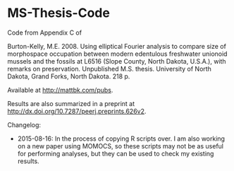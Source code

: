# MS-Thesis-Code
Code from Appendix C of

Burton-Kelly, M.E. 2008. Using elliptical Fourier analysis to compare size of morphospace occupation between modern edentulous freshwater unionoid mussels and the fossils at L6516 (Slope County, North Dakota, U.S.A.), with remarks on preservation. Unpublished M.S. thesis. University of North Dakota, Grand Forks, North Dakota. 218 p.

Available at http://mattbk.com/pubs.

Results are also summarized in a preprint at http://dx.doi.org/10.7287/peerj.preprints.626v2.

Changelog:

- 2015-08-16: In the process of copying R scripts over.  I am also working on a new paper using MOMOCS, so these scripts may not be as useful for performing analyses, but they can be used to check my existing results.
